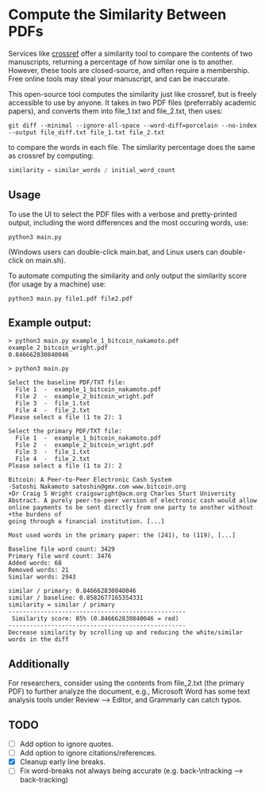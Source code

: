 # Compute the Similarity Between PDFs
Services like [crossref](https://www.crossref.org/services/similarity-check/) offer a similarity tool to compare the contents of two manuscripts, returning a percentage of how similar one is to another. However, these tools are closed-source, and often require a membership. Free online tools may steal your manuscript, and can be inaccurate.

This open-source tool computes the similarity just like crossref, but is freely accessible to use by anyone. It takes in two PDF files (preferrably academic papers), and converts them into file_1.txt and file_2.txt, then uses:

```console
git diff --minimal --ignore-all-space --word-diff=porcelain --no-index --output file_diff.txt file_1.txt file_2.txt
```

to compare the words in each file. The similarity percentage does the same as crossref by computing:

```python
similarity = similar_words / initial_word_count
```

## Usage
To use the UI to select the PDF files with a verbose and pretty-printed output, including the word differences and the most occuring words, use:
```console
python3 main.py
```
(Windows users can double-click main.bat, and Linux users can double-click on main.sh).

To automate computing the similarity and only output the similarity score (for usage by a machine) use:
```console
python3 main.py file1.pdf file2.pdf
```

## Example output:
```
> python3 main.py example_1_bitcoin_nakamoto.pdf example_2_bitcoin_wright.pdf
0.846662830840046

> python3 main.py

Select the baseline PDF/TXT file:
  File 1  -  example_1_bitcoin_nakamoto.pdf
  File 2  -  example_2_bitcoin_wright.pdf
  File 3  -  file_1.txt
  File 4  -  file_2.txt
Please select a file (1 to 2): 1

Select the primary PDF/TXT file:
  File 1  -  example_1_bitcoin_nakamoto.pdf
  File 2  -  example_2_bitcoin_wright.pdf
  File 3  -  file_1.txt
  File 4  -  file_2.txt
Please select a file (1 to 2): 2

Bitcoin: A Peer-to-Peer Electronic Cash System
-Satoshi Nakamoto satoshin@gmx.com www.bitcoin.org
+Dr Craig S Wright craigswright@acm.org Charles Sturt University
Abstract. A purely peer-to-peer version of electronic cash would allow online payments to be sent directly from one party to another without
+the burdens of
going through a financial institution. [...]

Most used words in the primary paper: the (241), to (119), [...]

Baseline file word count: 3429
Primary file word count: 3476
Added words: 68
Removed words: 21
Similar words: 2943

similar / primary: 0.846662830840046
similar / baseline: 0.8582677165354331
similarity = similar / primary
--------------------------------------------------
 Similarity score: 85% (0.846662830840046 = red) 
--------------------------------------------------
Decrease similarity by scrolling up and reducing the white/similar words in the diff
```

## Additionally
For researchers, consider using the contents from file_2.txt (the primary PDF) to further analyze the document, e.g., Microsoft Word has some text analysis tools under Review --> Editor, and Grammarly can catch typos.

## TODO
- [ ] Add option to ignore quotes.
- [ ] Add option to ignore citations/references.
- [x] Cleanup early line breaks.
- [ ] Fix word-breaks not always being accurate (e.g. back-\ntracking --> back-tracking)
